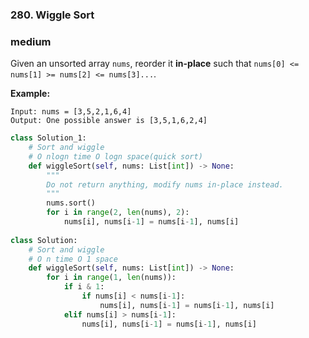### 280. Wiggle Sort

### medium

Given an unsorted array `nums`, reorder it **in-place** such that `nums[0] <= nums[1] >= nums[2] <= nums[3]...`.

**Example:**

```
Input: nums = [3,5,2,1,6,4]
Output: One possible answer is [3,5,1,6,2,4]
```

```python
class Solution_1:
    # Sort and wiggle
    # O nlogn time O logn space(quick sort)
    def wiggleSort(self, nums: List[int]) -> None:
        """
        Do not return anything, modify nums in-place instead.
        """
        nums.sort()
        for i in range(2, len(nums), 2):
            nums[i], nums[i-1] = nums[i-1], nums[i]
        
class Solution:
    # Sort and wiggle
    # O n time O 1 space
    def wiggleSort(self, nums: List[int]) -> None:
        for i in range(1, len(nums)):
            if i & 1:
                if nums[i] < nums[i-1]:
                    nums[i], nums[i-1] = nums[i-1], nums[i]
            elif nums[i] > nums[i-1]:
                nums[i], nums[i-1] = nums[i-1], nums[i]

                
```

